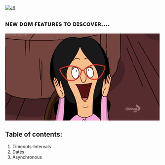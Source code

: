  [![JS](https://skillicons.dev/icons?i=js)](https://skillicons.dev)

## ɴᴇᴡ ᴅᴏᴍ ғᴇᴀᴛᴜʀᴇs ᴛᴏ ᴅɪsᴄᴏᴠᴇʀ....
![exited](1.Timeouts-Intervals/assets/img/exited.gif)


## Table of contents:
1. Timeouts-Intervals
2. Dates
3. Asynchronous 

